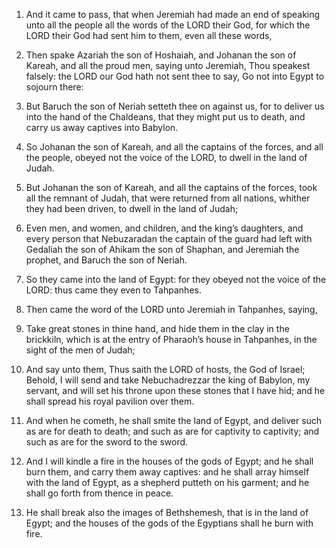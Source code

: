 1. And it came to pass, that when Jeremiah had made an end of
speaking unto all the people all the words of the LORD their God, for
which the LORD their God had sent him to them, even all these words,

2. Then spake Azariah the son of Hoshaiah, and Johanan the son of
Kareah, and all the proud men, saying unto Jeremiah, Thou speakest
falsely: the LORD our God hath not sent thee to say, Go not into Egypt
to sojourn there:

3. But Baruch the son of Neriah setteth thee on
against us, for to deliver us into the hand of the Chaldeans, that
they might put us to death, and carry us away captives into Babylon.

4. So Johanan the son of Kareah, and all the captains of the forces,
and all the people, obeyed not the voice of the LORD, to dwell in the
land of Judah.

5. But Johanan the son of Kareah, and all the captains of the
forces, took all the remnant of Judah, that were returned from all
nations, whither they had been driven, to dwell in the land of Judah;

6. Even men, and women, and children, and the king’s daughters, and
every person that Nebuzaradan the captain of the guard had left with
Gedaliah the son of Ahikam the son of Shaphan, and Jeremiah the
prophet, and Baruch the son of Neriah.

7. So they came into the land of Egypt: for they obeyed not the
voice of the LORD: thus came they even to Tahpanhes.

8. Then came the word of the LORD unto Jeremiah in Tahpanhes,
saying,

9. Take great stones in thine hand, and hide them in the
clay in the brickkiln, which is at the entry of Pharaoh’s house in
Tahpanhes, in the sight of the men of Judah;

10. And say unto them,
Thus saith the LORD of hosts, the God of Israel; Behold, I will send
and take Nebuchadrezzar the king of Babylon, my servant, and will set
his throne upon these stones that I have hid; and he shall spread his
royal pavilion over them.

11. And when he cometh, he shall smite the land of Egypt, and
deliver such as are for death to death; and such as are for captivity
to captivity; and such as are for the sword to the sword.

12. And I will kindle a fire in the houses of the gods of Egypt; and
he shall burn them, and carry them away captives: and he shall array
himself with the land of Egypt, as a shepherd putteth on his garment;
and he shall go forth from thence in peace.

13. He shall break also the images of Bethshemesh, that is in the
land of Egypt; and the houses of the gods of the Egyptians shall he
burn with fire.